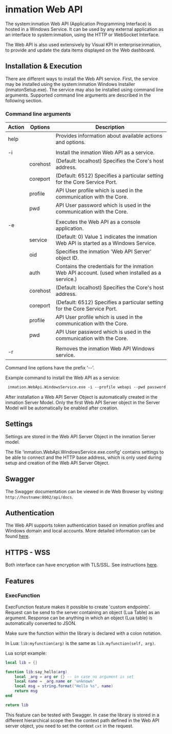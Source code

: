 # inmation Web API

The system:inmation Web API (Application Programming Interface) is hosted in a Windows Service. It can be used by any external application as an interface to system:inmation, using the HTTP or WebSocket Interface.

The Web API is also used extensively by Visual KPI in enterprise:inmation, to provide and update the data items displayed on the Web dashboard.

## Installation & Execution

There are different ways to install the Web API service. First, the service may be installed using the system:inmation Windows Installer (inmatonSetup.exe). The service may also be installed using command line arguments. Supported command line arguments are described in the following section.

### Command line arguments

| Action | Options | Description |
| ------ | --------- |------------ |
| help | | Provides information about available actions and options. |
| | | |
| -i | | Install the inmation Web API as a service.|
| | corehost | (Default: localhost) Specifies the Core's host address.|
| | coreport | (Default: 6512) Specifies a particular setting for the Core Service Port.|
| | profile | API User profile which is used in the communication with the Core. |
| | pwd | API User password which is used in the communication with the Core. |
| | | |
| -e | | Executes the Web API as a console application. |
| | service | (Default: 0) Value 1 indicates the inmation Web API is started as a Windows Service. |
| | oid | Specifies the inmation 'Web API Server' object ID. |
| | auth | Contains the credentials for the inmation Web API account. (used when installed as a service.) |
| | corehost | (Default: localhost) Specifies the Core's host address. |
| | coreport | (Default: 6512) Specifies a particular setting for the Core Service Port. |
| | profile | API User profile which is used in the communication with the Core. |
| | pwd | API User password which is used in the communication with the Core. |
| | | |
| -r | | Removes the inmation Web API Windows service. |

Command line options have the prefix '--'.

Example command to install the Web API as a service:

```txt
 inmation.WebApi.WindowsService.exe -i --profile webapi --pwd password
 ```

After installation a Web API Server Object is automatically created in the inmation Server Model. Only the first Web API Server object in the Server Model will be automatically be enabled after creation.

## Settings

Settings are stored in the Web API Server Object in the inmation Server model.

The file 'inmation.WebApi.WindowsService.exe.config' contains settings to be able to connect and the HTTP base address, which is only used during setup and creation of the Web API Server Object.

## Swagger

The Swagger documentation can be viewed in de Web Browser by visiting: `http://hostname:8002/api/docs`.

## Authentication

The Web API supports token authentication based on inmation profiles and Windows domain and local accounts. More detailed information can be found [here](./authentication.md).

## HTTPS - WSS

Both interface can have encryption with TLS/SSL. See instructions [here](./encryption.md).

## Features

### ExecFunction

ExecFunction feature makes it possible to create 'custom endpoints'. Request can be send to the server containing an object (Lua Table) as an argument. Response can be anything in which an object (Lua table) is automatically converted to JSON.

Make sure the function within the library is declared with a colon notation.

In Lua: `lib:myfunction(arg)` is the same as `lib.myfunction(self, arg)`.

Lua script example:

```lua
local lib = {}

function lib:say_hello(arg)
    local _arg = arg or {} -- in case no argument is set
    local name = _arg.name or 'unknown'
    local msg = string.format("Hello %s", name)
    return msg
end

return lib
```

This feature can be tested with Swagger. In case the library is stored in a different hierarchical scope then the context path defined in the Web API server object, you need to set the context `cxt` in the request.